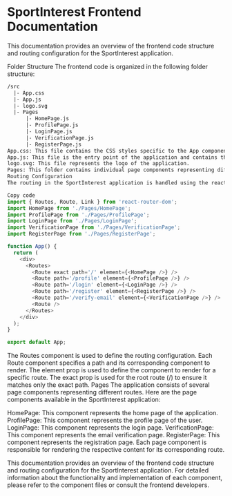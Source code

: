 # SportInterest Frontend Documentation
This documentation provides an overview of the frontend code structure and routing configuration for the SportInterest application.

Folder Structure
The frontend code is organized in the following folder structure:

```txt
/src
  |- App.css
  |- App.js
  |- logo.svg
  |- Pages
      |- HomePage.js
      |- ProfilePage.js
      |- LoginPage.js
      |- VerificationPage.js
      |- RegisterPage.js
App.css: This file contains the CSS styles specific to the App component.
App.js: This file is the entry point of the application and contains the main App component.
logo.svg: This file represents the logo of the application.
Pages: This folder contains individual page components representing different routes in the application.
Routing Configuration
The routing in the SportInterest application is handled using the react-router-dom library. The routing configuration is as follows:
```

```js
Copy code
import { Routes, Route, Link } from 'react-router-dom';
import HomePage from './Pages/HomePage';
import ProfilePage from './Pages/ProfilePage';
import LoginPage from './Pages/LoginPage';
import VerificationPage from './Pages/VerificationPage';
import RegisterPage from './Pages/RegisterPage';

function App() {
  return (
    <div>
      <Routes>
        <Route exact path='/' element={<HomePage />} />
        <Route path='/profile' element={<ProfilePage />} />
        <Route path='/login' element={<LoginPage />} />
        <Route path='/register' element={<RegisterPage />} />
        <Route path='/verify-email' element={<VerificationPage />} />
        <Route />
      </Routes>
    </div>
  );
}

export default App;
```

The Routes component is used to define the routing configuration.
Each Route component specifies a path and its corresponding component to render.
The element prop is used to define the component to render for a specific route.
The exact prop is used for the root route (/) to ensure it matches only the exact path.
Pages
The application consists of several page components representing different routes. Here are the page components available in the SportInterest application:

HomePage: This component represents the home page of the application.
ProfilePage: This component represents the profile page of the user.
LoginPage: This component represents the login page.
VerificationPage: This component represents the email verification page.
RegisterPage: This component represents the registration page.
Each page component is responsible for rendering the respective content for its corresponding route.

This documentation provides an overview of the frontend code structure and routing configuration for the SportInterest application. For detailed information about the functionality and implementation of each component, please refer to the component files or consult the frontend developers.